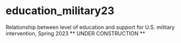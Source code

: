 # education_military23
Relationship between level of education and support for U.S. military intervention, Spring 2023
** UNDER CONSTRUCTION **
